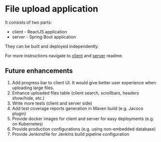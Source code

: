 # File upload application

It consists of two parts: 
- client - ReactJS application
- server - Spring Boot application

They can be built and deployed independently.

For more instructions navigate to [client](client/README.md) and [server](server/README.md) readme.

## Future enhancements

1. Add progress bar to client UI. It would give better user experience when uploading large files.
2. Enhance uploaded files table (client search, scrollbars, headers show/hide, etc.)
3. Write more tests (client and server side)
4. Add test coverage reports generation in Maven build (e.g. Jacoco plugin)
5. Provide docker images for client and server for easy deployments (e.g. on Kubernetes)
6. Provide production configurations (e.g. using non-embedded database)
7. Provide Jenkinsfile for Jenkins build pipeline configuration
